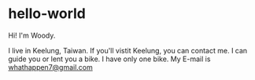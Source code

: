 # hello-world

Hi! I'm Woody.

I live in Keelung, Taiwan. If you'll vistit Keelung, you can contact me. 
I can guide you or lent you a bike. I have only one bike.
My E-mail is whathappen7@gmail.com
